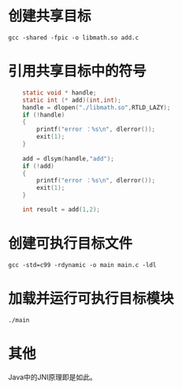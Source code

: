 # 创建共享目标

```
gcc -shared -fpic -o libmath.so add.c
```

# 引用共享目标中的符号

```c
    static void * handle;
    static int (* add)(int,int);
    handle = dlopen("./libmath.so",RTLD_LAZY);
    if (!handle)
    {
        printf("error ：%s\n", dlerror());
        exit(1);
    }
    
    add = dlsym(handle,"add");
    if (!add)
    {
        printf("error ：%s\n", dlerror());
        exit(1);
    }

    int result = add(1,2);
```

# 创建可执行目标文件

```
gcc -std=c99 -rdynamic -o main main.c -ldl
```

# 加载并运行可执行目标模块

```
./main
```

# 其他

Java中的JNI原理即是如此。
